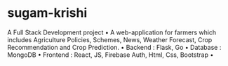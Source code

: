 # sugam-krishi
A Full Stack Development project • A web-application for farmers which includes Agriculture Policies, Schemes, News, Weather Forecast, Crop Recommendation and Crop Prediction. • Backend : Flask, Go • Database : MongoDB • Frontend : React, JS, Firebase Auth, Html, Css, Bootstrap • 

